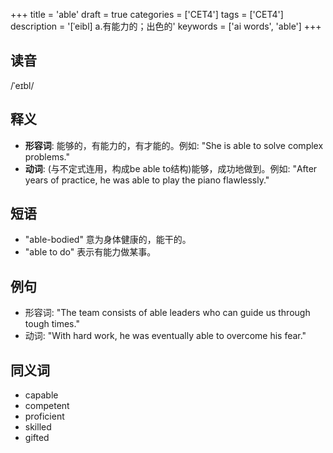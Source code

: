 +++
title = 'able'
draft = true
categories = ['CET4']
tags = ['CET4']
description = '[ˈeibl] a.有能力的；出色的'
keywords = ['ai words', 'able']
+++

## 读音
/ˈeɪbl/

## 释义
- **形容词**: 能够的，有能力的，有才能的。例如: "She is able to solve complex problems."
- **动词**: (与不定式连用，构成be able to结构)能够，成功地做到。例如: "After years of practice, he was able to play the piano flawlessly."

## 短语
- "able-bodied" 意为身体健康的，能干的。
- "able to do" 表示有能力做某事。

## 例句
- 形容词: "The team consists of able leaders who can guide us through tough times."
- 动词: "With hard work, he was eventually able to overcome his fear."

## 同义词
- capable
- competent
- proficient
- skilled
- gifted
